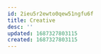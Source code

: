 ```yaml
---
id: 2ieu5r2ewto0qew51ngfu6f
title: Creative
desc: ''
updated: 1687327803115
created: 1687327803115
---
```

